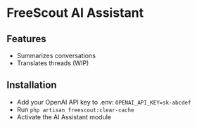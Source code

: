 # FreeScout AI Assistant

## Features
* Summarizes conversations
* Translates threads (WIP)
  
## Installation

* Add your OpenAI API key to .env: ```OPENAI_API_KEY=sk-abcdef```
* Run ```php artisan freescout:clear-cache```
* Activate the AI Assistant module
